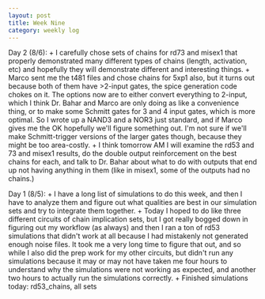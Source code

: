 ```yaml
---
layout: post 
title: Week Nine
category: weekly log
---
```


Day 2 (8/6):
    + I carefully chose sets of chains for rd73 and misex1 that properly demonstrated
    many different types of chains (length, activation, etc) and hopefully they will
    demonstrate different and interesting things.
    + Marco sent me the t481 files and chose chains for 5xp1 also, but it turns out
    because both of them have >2-input gates, the spice generation code chokes on it.
    The options now are to either convert everything to 2-input, which I think Dr. Bahar
    and Marco are only doing as like a convenience thing, or to make some Schmitt gates
    for 3 and 4 input gates, which is more optimal. So I wrote up a NAND3 and a NOR3 just
    standard, and if Marco gives me the OK hopefully we'll figure something out. I'm not
    sure if we'll make Schmitt-trigger versions of the larger gates though, because 
    they might be too area-costly.
    + I think tomorrow AM I will examine the rd53 and 73 and misex1 results, do the
    double output reinforcement on the best chains for each, and talk to Dr. Bahar about
    what to do with outputs that end up not having anything in them (like in misex1, some
    of the outputs had no chains.)

Day 1 (8/5):
    + I have a long list of simulations to do this week, and then I have to analyze them
    and figure out what qualities are best in our simulation sets and try to integrate
    them together.
    + Today I hoped to do like three different circuits of chain implication sets, but
    I got really bogged down in figuring out my workflow (as always) and then I ran a 
    ton of rd53 simulations that didn't work at all because I had mistakenly not generated
    enough noise files. It took me a very long time to figure that out, and so while
    I also did the prep work for my other circuits, but didn't run any simulations because
    it may or may not have taken me four hours to understand why the simulations were not
    working as expected, and another two hours to actually run the simulations correctly.
    + Finished simulations today: rd53_chains, all sets
<!--
Day 1 (8/5):

first, do misex1 and t481 and 5xp1 ref and noimps
then get their chains

+ rd53_chains_sc1 - chains 1
  - rd53_chains_sc1b - double reinforcement at output
+ rd53_chains_sc2 - chains 2
  - rd53_chains_sc2a - distance=1 suppression
  - rd53_chains_sc2b - double reinforcement at output
+ rd53_chains_sc3 - chains 3
  - rd53_chains_sc3a - distance=1 suppression
  - rd53_chains_sc3b - double reinforcement at output
+ rd53_fault_sc1 - low fault implicant
  - rd53_fault_sc1a - distance=1 suppression
  - rd53_fault_sc1b - double reinforcement at output
+ rd53_fault_sc2 - high fault implicand
  - rd53_fault_sc2a - distance=1 suppression
  - rd53_fault_sc2b - double reinforcement at output
+ rd53_fault_sc3 - high activation probability
  - rd53_fault_sc3a - distance=1 suppression
  - rd53_fault_sc3b - double reinforcement at output
+ rd53_fault_sc4 - LF + HF
  - rd53_fault_sc4a - distance=1 suppression
  - rd53_fault_sc4b - double reinforcement at output
+ rd53_fault_sc5 - LF + HA
  - rd53_fault_sc5a - distance=1 suppression
  - rd53_fault_sc5b - double reinforcement at output
+ rd53_fault_sc6 - HF + HA
  - rd53_fault_sc6a - distance=1 suppression
  - rd53_fault_sc6b - double reinforcement at output
+ rd53_fault_sc7 - LF + HF + HA
  - rd53_fault_sc7a - distance=1 suppression
  - rd53_fault_sc7b - double reinforcement at output


edit script to rename outputs and inputs properly
-->
